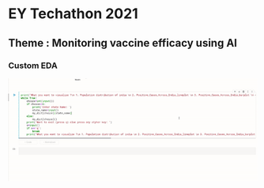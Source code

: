 # EY Techathon 2021
## Theme : Monitoring vaccine efficacy using AI

### Custom EDA 
![](visuals/eda.gif)
